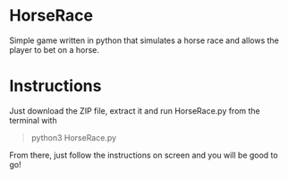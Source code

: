 # HorseRace
Simple game written in python that simulates a horse race and allows the player to bet on a horse.

# Instructions
Just download the ZIP file, extract it and run HorseRace.py from the terminal with

> python3 HorseRace.py

From there, just follow the instructions on screen and you will be good to go!
